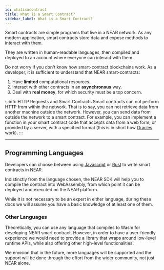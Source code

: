 ```yaml
---
id: whatisacontract
title: What is a Smart Contract?
sidebar_label: What is a Smart Contract?
---
```


Smart contracts are simple programs that live in a NEAR network. As any modern application, smart contracts store data and expose methods to interact with them.

They are written in human-readable languages, then compiled and deployed to an account where everyone can interact with them.

Do not worry if you don't know how smart-contract blockchains work. As a developer, it is sufficient to understand that NEAR smart-contracts:
1. Have **limited** computational resources.
2. Interact with other contracts in an **asynchronous** way.
3. Deal with **real money**, for which security must be a top concern.

:::info HTTP Requests and Smart Contracts
Smart contracts can not perform HTTP from within the network. That is to say, you can not retrieve data from another machine outside the network. However, you can send data from outside the network to a smart contract. For example, you can implement a function in your smart contract code that accepts data from a web form, or provided by a server, with a specified format (this is in short how [Oracles](../relevant-contracts/oracles.md) work).
:::

---

## Programming Languages
Developers can choose between using [Javascript](../../4.tools/js-sdk.md) or [Rust](../../4.tools/js-sdk.md) to write smart contracts in NEAR.

Indistinctly from the language chosen, the NEAR SDK will help you to compile the contract into WebAssembly, from which point it can be deployed and executed on the NEAR platform.


While it is not necessary to be an expert in either language, during these docs we will assume you have a basic knowledge of at least one of them.

### Other Languages
Theoretically, you can use any language that compiles to Wasm for developing NEAR smart contract. However, in order to have a user-friendly experience we would need
to provide a library that wraps around low-level runtime APIs, while also offering other high-level functionalities.

We envision that in the future, more languages will be supported and the support will be done through the effort from the wider community, not just NEAR alone.